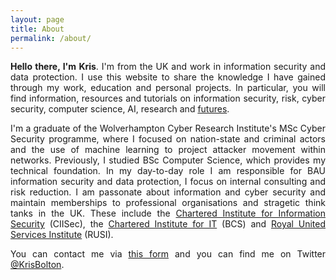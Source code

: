 ```yaml
---
layout: page
title: About
permalink: /about/
---
```


<style>p { text-align: justify; }</style>

**Hello there, I'm Kris**. I'm from the UK and work in information security and data protection. I use this website to share the knowledge I have gained through my work, education and personal projects. In particular, you will find information, resources and tutorials on information security, risk, cyber security, computer science, AI, research and [futures](/futures).

I'm a graduate of the Wolverhampton Cyber Research Institute's MSc Cyber Security programme, where I focused on nation-state and criminal actors and the use of machine learning to project attacker movement within networks. Previously, I studied BSc Computer Science, which provides my technical foundation. In my day-to-day role I am responsible for BAU information security and data protection, I focus on internal consulting and risk reduction. I am passonate about information and cyber security and maintain memberships to professional organisations and stragetic think tanks in the UK. These include the <a href="https://www.ciisec.org" target="_blank">Chartered Institute for Information Security</a> (CIISec), the <a href="https://www.bcs.org" target="_blank">Chartered Institute for IT</a> (BCS) and <a href="https://rusi.org" target="_blank">Royal United Services Institute</a> (RUSI).

You can contact me via <a href="/contact">this form</a> and you can find me on Twitter <a href="https://twitter.com/krisbolton" target="_blank">@KrisBolton</a>.